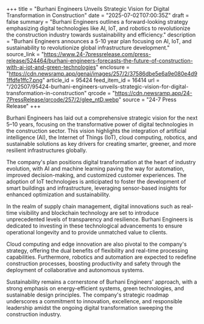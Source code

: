 +++
title = "Burhani Engineers Unveils Strategic Vision for Digital Transformation in Construction"
date = "2025-07-02T07:00:35Z"
draft = false
summary = "Burhani Engineers outlines a forward-looking strategy emphasizing digital technologies like AI, IoT, and robotics to revolutionize the construction industry towards sustainability and efficiency."
description = "Burhani Engineers announces a 5-10 year plan focusing on AI, IoT, and sustainability to revolutionize global infrastructure development."
source_link = "https://www.24-7pressrelease.com/press-release/524464/burhani-engineers-forecasts-the-future-of-construction-with-ai-iot-and-green-technologies"
enclosure = "https://cdn.newsramp.app/genai/images/257/2/37586dbe5e6a9e080e4d91ffdfe1ffc7.png"
article_id = 95424
feed_item_id = 16414
url = "/202507/95424-burhani-engineers-unveils-strategic-vision-for-digital-transformation-in-construction"
qrcode = "https://cdn.newsramp.app/24-7PressRelease/qrcode/257/2/glee_ntD.webp"
source = "24-7 Press Release"
+++

<p>Burhani Engineers has laid out a comprehensive strategic vision for the next 5–10 years, focusing on the transformative power of digital technologies in the construction sector. This vision highlights the integration of artificial intelligence (AI), the Internet of Things (IoT), cloud computing, robotics, and sustainable solutions as key drivers for creating smarter, greener, and more resilient infrastructures globally.</p><p>The company's plan positions digital transformation at the heart of industry evolution, with AI and machine learning paving the way for automation, improved decision-making, and customized customer experiences. The adoption of IoT technologies is anticipated to foster the development of smart buildings and infrastructure, leveraging sensor-based insights for enhanced optimization and sustainability.</p><p>In the realm of supply chain management, digital innovations such as real-time visibility and blockchain technology are set to introduce unprecedented levels of transparency and resilience. Burhani Engineers is dedicated to investing in these technological advancements to ensure operational longevity and to provide unmatched value to clients.</p><p>Cloud computing and edge innovation are also pivotal to the company's strategy, offering the dual benefits of flexibility and real-time processing capabilities. Furthermore, robotics and automation are expected to redefine construction processes, boosting productivity and safety through the deployment of collaborative and autonomous systems.</p><p>Sustainability remains a cornerstone of Burhani Engineers' approach, with a strong emphasis on energy-efficient systems, green technologies, and sustainable design principles. The company's strategic roadmap underscores a commitment to innovation, excellence, and responsible leadership amidst the ongoing digital transformation sweeping the construction industry.</p>